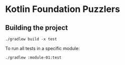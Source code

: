# Kotlin Foundation Puzzlers

## Building the project
`./gradlew build -x test`

To run all tests in a specific module:

`./gradlew :module-01:test`

